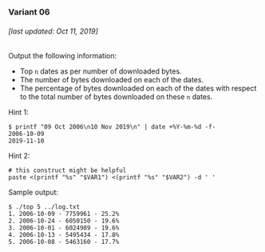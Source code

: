 ### Variant 06

###### [last updated: Oct 11, 2019]

Output the following information:

* Top `n` dates as per number of downloaded bytes.
* The number of bytes downloaded on each of the dates.
* The percentage of bytes downloaded on each of the dates with respect to the total number of bytes downloaded on these `n` dates.

Hint 1:
```
$ printf "09 Oct 2006\n10 Nov 2019\n" | date +%Y-%m-%d -f-
2006-10-09
2019-11-10
```

Hint 2:
```
# this construct might be helpful
paste <(printf "%s" "$VAR1") <(printf "%s" "$VAR2") -d ' '
```

Sample output:

```
$ ./top 5 ../log.txt
1. 2006-10-09 - 7759961 - 25.2%
2. 2006-10-24 - 6050150 - 19.6%
3. 2006-10-01 - 6024989 - 19.6%
4. 2006-10-13 - 5495434 - 17.8%
5. 2006-10-08 - 5463160 - 17.7%
```
